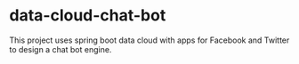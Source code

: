 # data-cloud-chat-bot

This project uses spring boot data cloud with apps for Facebook and Twitter to design a chat bot engine.

